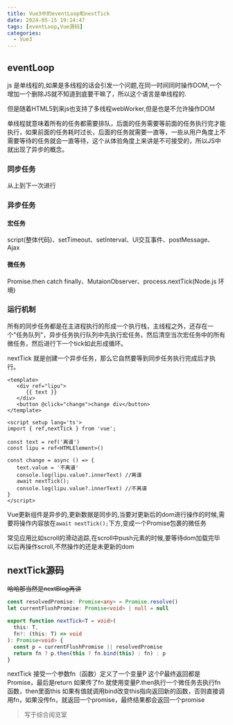 ```yaml
---
title: Vue3中的eventLoop和nextTick
date: 2024-05-15 19:14:47
tags: [eventLoop,Vue源码]
categories:
  - Vue3
---
```


## eventLoop

js 是单线程的,如果是多线程的话会引发一个问题,在同一时间同时操作DOM,一个增加一个删除JS就不知道到底要干嘛了，所以这个语言是单线程的.  

但是随着HTML5到来js也支持了多线程webWorker,但是也是不允许操作DOM

单线程就意味着所有的任务都需要排队，后面的任务需要等前面的任务执行完才能执行，如果前面的任务耗时过长，后面的任务就需要一直等，一些从用户角度上不需要等待的任务就会一直等待，这个从体验角度上来讲是不可接受的，所以JS中就出现了异步的概念。  


<!--more-->


### 同步任务 

从上到下一次进行

### 异步任务  

#### 宏任务  

script(整体代码)、setTimeout、setInterval、UI交互事件、postMessage、Ajax  

#### 微任务   

Promise.then catch finally、MutaionObserver、process.nextTick(Node.js 环境)  

### 运行机制

所有的同步任务都是在主进程执行的形成一个执行栈，主线程之外，还存在一个"任务队列"，异步任务执行队列中先执行宏任务，然后清空当次宏任务中的所有微任务，然后进行下一个tick如此形成循环。

nextTick 就是创建一个异步任务，那么它自然要等到同步任务执行完成后才执行。  

```vue
<template>
   <div ref="lipu">
      {{ text }}
   </div>
   <button @click="change">change div</button>
</template>
   
<script setup lang='ts'>
import { ref,nextTick } from 'vue';
 
const text = ref('离谱')
const lipu = ref<HTMLElement>()
 
const change = async () => {
   text.value = '不离谱'
   console.log(lipu.value?.innerText) //离谱
   await nextTick();
   console.log(lipu.value?.innerText) //不离谱
}
</script>

```
Vue更新组件是异步的,更新数据是同步的,当要对更新后的dom进行操作的时候,需要将操作内容放在`await nextTick();`下方,变成一个Promise包裹的微任务  

常见应用比如scroll的滑动追踪,在scroll中push元素的时候,要等待dom加载完毕以后再操作scroll,不然操作的还是未更新的dom  

## nextTick源码

~~哈哈那当然是nextBlog再讲~~    

```typescript
const resolvedPromise: Promise<any> = Promise.resolve()
let currentFlushPromise: Promise<void> | null = null
 
export function nextTick<T = void>(
  this: T,
  fn?: (this: T) => void
): Promise<void> {
  const p = currentFlushPromise || resolvedPromise
  return fn ? p.then(this ? fn.bind(this) : fn) : p
}
```  

nextTick 接受一个参数fn（函数）定义了一个变量P 这个P最终返回都是Promise，最后是return 如果传了fn 就使用变量P.then执行一个微任务去执行fn函数，then里面this 如果有值就调用bind改变this指向返回新的函数，否则直接调用fn，如果没传fn，就返回一个promise，最终结果都会返回一个promise


>写于综合阅览室


